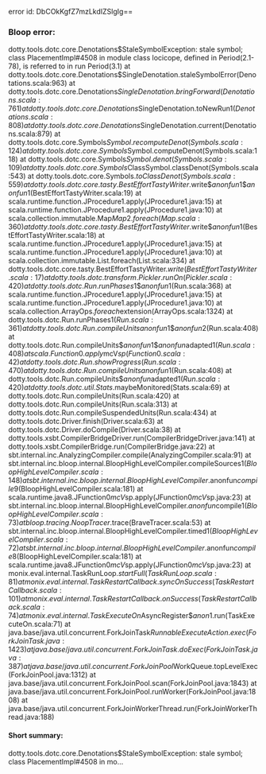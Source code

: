error id: DbCOkKgfZ7mzLkdIZSlgIg==
### Bloop error:

dotty.tools.dotc.core.Denotations$StaleSymbolException: stale symbol; class PlacementImpl#4508 in module class locicope, defined in Period(2.1-78), is referred to in run Period(3.1)
	at dotty.tools.dotc.core.Denotations$SingleDenotation.staleSymbolError(Denotations.scala:963)
	at dotty.tools.dotc.core.Denotations$SingleDenotation.bringForward(Denotations.scala:761)
	at dotty.tools.dotc.core.Denotations$SingleDenotation.toNewRun$1(Denotations.scala:808)
	at dotty.tools.dotc.core.Denotations$SingleDenotation.current(Denotations.scala:879)
	at dotty.tools.dotc.core.Symbols$Symbol.recomputeDenot(Symbols.scala:124)
	at dotty.tools.dotc.core.Symbols$Symbol.computeDenot(Symbols.scala:118)
	at dotty.tools.dotc.core.Symbols$Symbol.denot(Symbols.scala:109)
	at dotty.tools.dotc.core.Symbols$ClassSymbol.classDenot(Symbols.scala:543)
	at dotty.tools.dotc.core.Symbols$.toClassDenot(Symbols.scala:559)
	at dotty.tools.dotc.core.tasty.BestEffortTastyWriter$.write$$anonfun$1$$anonfun$1(BestEffortTastyWriter.scala:19)
	at scala.runtime.function.JProcedure1.apply(JProcedure1.java:15)
	at scala.runtime.function.JProcedure1.apply(JProcedure1.java:10)
	at scala.collection.immutable.Map$Map2.foreach(Map.scala:360)
	at dotty.tools.dotc.core.tasty.BestEffortTastyWriter$.write$$anonfun$1(BestEffortTastyWriter.scala:18)
	at scala.runtime.function.JProcedure1.apply(JProcedure1.java:15)
	at scala.runtime.function.JProcedure1.apply(JProcedure1.java:10)
	at scala.collection.immutable.List.foreach(List.scala:334)
	at dotty.tools.dotc.core.tasty.BestEffortTastyWriter$.write(BestEffortTastyWriter.scala:17)
	at dotty.tools.dotc.transform.Pickler.runOn(Pickler.scala:420)
	at dotty.tools.dotc.Run.runPhases$1$$anonfun$1(Run.scala:368)
	at scala.runtime.function.JProcedure1.apply(JProcedure1.java:15)
	at scala.runtime.function.JProcedure1.apply(JProcedure1.java:10)
	at scala.collection.ArrayOps$.foreach$extension(ArrayOps.scala:1324)
	at dotty.tools.dotc.Run.runPhases$1(Run.scala:361)
	at dotty.tools.dotc.Run.compileUnits$$anonfun$1$$anonfun$2(Run.scala:408)
	at dotty.tools.dotc.Run.compileUnits$$anonfun$1$$anonfun$adapted$1(Run.scala:408)
	at scala.Function0.apply$mcV$sp(Function0.scala:42)
	at dotty.tools.dotc.Run.showProgress(Run.scala:470)
	at dotty.tools.dotc.Run.compileUnits$$anonfun$1(Run.scala:408)
	at dotty.tools.dotc.Run.compileUnits$$anonfun$adapted$1(Run.scala:420)
	at dotty.tools.dotc.util.Stats$.maybeMonitored(Stats.scala:69)
	at dotty.tools.dotc.Run.compileUnits(Run.scala:420)
	at dotty.tools.dotc.Run.compileUnits(Run.scala:313)
	at dotty.tools.dotc.Run.compileSuspendedUnits(Run.scala:434)
	at dotty.tools.dotc.Driver.finish(Driver.scala:63)
	at dotty.tools.dotc.Driver.doCompile(Driver.scala:38)
	at dotty.tools.xsbt.CompilerBridgeDriver.run(CompilerBridgeDriver.java:141)
	at dotty.tools.xsbt.CompilerBridge.run(CompilerBridge.java:22)
	at sbt.internal.inc.AnalyzingCompiler.compile(AnalyzingCompiler.scala:91)
	at sbt.internal.inc.bloop.internal.BloopHighLevelCompiler.compileSources$1(BloopHighLevelCompiler.scala:148)
	at sbt.internal.inc.bloop.internal.BloopHighLevelCompiler.$anonfun$compile$9(BloopHighLevelCompiler.scala:181)
	at scala.runtime.java8.JFunction0$mcV$sp.apply(JFunction0$mcV$sp.java:23)
	at sbt.internal.inc.bloop.internal.BloopHighLevelCompiler.$anonfun$compile$1(BloopHighLevelCompiler.scala:73)
	at bloop.tracing.NoopTracer$.trace(BraveTracer.scala:53)
	at sbt.internal.inc.bloop.internal.BloopHighLevelCompiler.timed$1(BloopHighLevelCompiler.scala:72)
	at sbt.internal.inc.bloop.internal.BloopHighLevelCompiler.$anonfun$compile$8(BloopHighLevelCompiler.scala:181)
	at scala.runtime.java8.JFunction0$mcV$sp.apply(JFunction0$mcV$sp.java:23)
	at monix.eval.internal.TaskRunLoop$.startFull(TaskRunLoop.scala:81)
	at monix.eval.internal.TaskRestartCallback.syncOnSuccess(TaskRestartCallback.scala:101)
	at monix.eval.internal.TaskRestartCallback.onSuccess(TaskRestartCallback.scala:74)
	at monix.eval.internal.TaskExecuteOn$AsyncRegister$$anon$1.run(TaskExecuteOn.scala:71)
	at java.base/java.util.concurrent.ForkJoinTask$RunnableExecuteAction.exec(ForkJoinTask.java:1423)
	at java.base/java.util.concurrent.ForkJoinTask.doExec(ForkJoinTask.java:387)
	at java.base/java.util.concurrent.ForkJoinPool$WorkQueue.topLevelExec(ForkJoinPool.java:1312)
	at java.base/java.util.concurrent.ForkJoinPool.scan(ForkJoinPool.java:1843)
	at java.base/java.util.concurrent.ForkJoinPool.runWorker(ForkJoinPool.java:1808)
	at java.base/java.util.concurrent.ForkJoinWorkerThread.run(ForkJoinWorkerThread.java:188)
#### Short summary: 

dotty.tools.dotc.core.Denotations$StaleSymbolException: stale symbol; class PlacementImpl#4508 in mo...